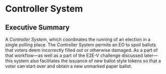 # Controller System

## Executive Summary

A *Controller System*, which coordinates the running of an election in
a single polling place.  The Controller System permits an EO to spoil
ballots that voters deem incorrectly filled out or otherwise damaged.
As a part of that workflow—as well as a part of the E2E-V challenge
discussed later—this system also facilitates the issuance of new
ballot style tokens so that a voter can start over and obtain a new
unmarked paper ballot.
